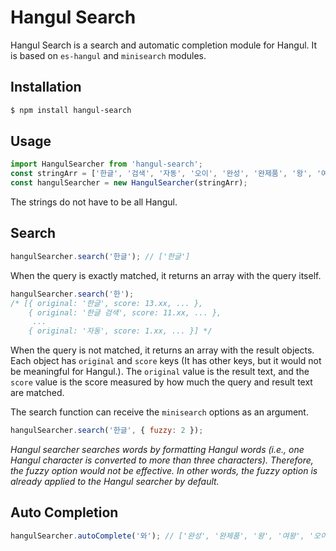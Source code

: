 # Hangul Search
Hangul Search is a search and automatic completion module for Hangul. It is based on `es-hangul` and `minisearch` modules.

## Installation
```bash
$ npm install hangul-search
```

## Usage
```js
import HangulSearcher from 'hangul-search';
const stringArr = ['한글', '검색', '자동', '오이', '완성', '완제품', '왕', '여왕', 'foo', 'bar', '한글 검색'];
const hangulSearcher = new HangulSearcher(stringArr);
```
The strings do not have to be all Hangul.

## Search
```js
hangulSearcher.search('한글'); // ['한글']
```
When the query is exactly matched, it returns an array with the query itself.

```js
hangulSearcher.search('한');
/* [{ original: '한글', score: 13.xx, ... },
    { original: '한글 검색', score: 11.xx, ... },
     ...
    { original: '자동', score: 1.xx, ... }] */
```
When the query is not matched, it returns an array with the result objects. Each object has `original` and `score` keys (It has other keys, but it would not be meaningful for Hangul.). The `original` value is the result text, and the `score` value is the score measured by how much the query and result text are matched.

The search function can receive the `minisearch` options as an argument.
```js
hangulSearcher.search('한글', { fuzzy: 2 });
```
*Hangul searcher searches words by formatting Hangul words (i.e., one Hangul character is converted to more than three characters). Therefore, the fuzzy option would not be effective. In other words, the fuzzy option is already applied to the Hangul searcher by default.*

## Auto Completion
```js
hangulSearcher.autoComplete('와'); // ['완성', '완제품', '왕', '여왕', '오이']
```

